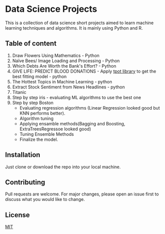 # Data Science Projects

This is a collection of data science short projects aimed to learn machine learning techniques and algorithms. It is mainly using Python and R. 

## Table of content

1. Draw Flowers Using Mathematics - Python
2. Naïve Bees/ Image Loading and Processing - Python
3. Which Debts Are Worth the Bank's Effort? - Python
4. GIVE LIFE: PREDICT BLOOD DONATIONS - Apply [tpot library](https://github.com/EpistasisLab/tpot) to get the best fitting model - python
5. The Hottest Topics in Machine Learning - python 
6. Extract Stock Sentiment from News Headlines - python 
7. Titanic
8. Step by step iris -  evaluating ML algorithms to use the best one
9. Step by step Boston 
    - Evaluating regression algorithms (Linear Regression looked good but KNN performs better).
    - Algorithm tuning
    - Applying ensamble methods(Bagging and Boosting, ExtraTreesRegressoe looked good)
    - Tuning Ensemble Methods
    - Finalize the model.
    
## Installation

Just clone or download the repo into your local machine.


## Contributing
Pull requests are welcome. For major changes, please open an issue first to discuss what you would like to change.

## License
[MIT](https://choosealicense.com/licenses/mit/)